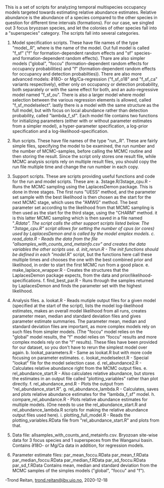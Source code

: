 This is a set of scripts for analyzing temporal multispecies occupancy models targeted towards estimating relative abundance estimates. Relative abundance is the abundance of a species compared to the other species in question for different time intervals (formations). For our case, we singled out 3 focus bryozoan species, and let the colonies of other species fall into a "superspecies" category. The scripts fall into several categories.

1. Model specification scripts. These have file names of the type "model_<modelname>.R", where <modelname> is the name of the model. Out full model is called "f_sf" ("f" for formation-dependent random effects and "sf" species- and formation-dependent random effects). Thare are also simpler models ("global", "foccu" (formation-dependent random effects for occupancy probabilities) and "f" (formation-dependent random effects for occupancy and detection probabilties)). There are also more advanced models: ∂18O- or Mg/Ca-regression ("f_sf_o18" and "f_sf_ca" variants respectively), either only on occupancy or detection probability, both separately or with the same effect for both, and an auto-regressive model named "f_sf_ou". There is also a larger model where model selection between the various regression elements is allowed, called "f_sf_modelselect". lastly there is a model with the same structure as the full model, but with focus on local abundance rather than detection probability, called "lambda_f_sf". Each model file contains two functions for initializing parameters (either with or without parameter estimates from a simpler model), a hyper-parameter specification, a log-prior specification and a log-likelihood-specification.

2. Run scripts. These have file names of the type "run_<modelname>.R". These are fairly simple files, specifying the model to be examined, the run number and the number of MCMC-samples, before calling the MCMC routine and then storing the result. Since the script only stores one result file, while MCMC analysis scripts rely on multiple result files, you should copy the run file multiple time and change the run number in each copy.
  
3. Support scripts. These are scripts providing useful functions and code for the run and model scripts. These are:
  a. 3stage.R/3stage_cpu.R - Runs the MCMC sampling using the LaplacesDemon package. This is done in three stages. The first runs "UESS" method, and the parameter set sample with the best likelihood is then chosen as the start for the next MCMC stage, which uses the "AMWG" method. The best parameter set according to the likelihood from that MCMC sampling is then used as the start for the third stage, using the "CHARM" method. it is this latter MCMC sampling which is then saved in a file named "<modelname>_<run number>.Rdata". The script calls the other support scripts listed below. The "3stage_cpu.R" script allows for setting the number of cpus (or cores) used by LaplacesDemon and is called by the model emplex models.
  c. read_data.R - Reads the data from the file "allsamples_with_counts_and_metainfo.csv" and creates the data variables the other scripts use.
  d. init_rerun.R - The init functions should be defined in each "model_<modelname>.R" script, but the functions here call these multiple times and chooses the one with the best combined prior and likelihood, in order to start the first MCMC run from a good place.
  e. make_laplace_wrapper.R - Creates the structures that the LaplacesDemon package expects, from the data and prior/likelihood-specifications.
  f. find_best_par.R - Runs through the samples returned by LaplacesDemon and finds the parameter set with the highest likelihood.
  
4. Analysis files.
  a. lookat.R - Reads mutiple output files for a given model (specified at the start of the script), lists the model log-likelihood estimates, makes an overall model likelihood from all runs, creates parameter mean, median and standard deviation files and gives parameter estimate summaries. The parameter mean, median and standard deviation files are important, as more complex models rely on such files from simpler models. (The "foccu" model relies on the "global" model results, the "f" model relies on "foccu" results and more complex models rely on the "f" results). These files have been provided for our dataset, so you don't have to rerun the simplest model over again.
  b. lookat_parameters.R - Same as lookat.R but with more code focusing on parameter estimates. 
  c. lookat_modelselect.R - Special "lookat" file for the model selection case.
  d. rel_abundance2.R - Calculates relative abundance right from the MCMC output files.
  e. rel_abundance_start.R - Also calculates relative abundance, but stores the estimates in an output file called "plotting_variables" rather than plot directly.
  f. rel_abundance_end.R - Plots the output from "rel_abundance_start.R".
  g. rel_abundance_lambda.R - Calculates, saves and plots relative abundance estimates for the "lambda_f_sf" model.
  h. compare_rel_abundance.R - Plots relative abundance estimates for multiple models. (One needs to use the rel_abundance_start.R and rel_abundance_lambda.R scripts for making the relative abundance output files used here).
  i. plotting_full_model.R - Reads the plotting_variables.RData file from "rel_abundance_start.R" and plots from that. 
  
  5. Data file: allsamples_with_counts_and_metainfo.csv. Bryozoan site-wise data for 3 focus species and 1 superspeces from the Wanganui basin. Contains ∂18O- or Mg/Ca data in addition, for regression models.
  
  6. Parameter estimate files: par_mean_foccu.RData  par_mean_f.RData  par_median_foccu.RData  par_median_f.RData  par_sd_foccu.RData  par_sd_f.RData
    Contains mean, median and standard deviation from the MCMC samples of the simples models ("global", "foccu" and "f").
    
    
    
 -Trond Reitan, trond.reitan@ibv.uio.no, 2020-12-18
 
  
  
  

  
  
